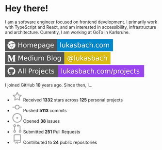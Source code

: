# Hey there!

I am a software engineer focused on frontend development. I primarily work with TypeScript and React, and am interested in accessibility, infrastructure and architecture. Currently, I am working at GoTo in Karlsruhe.

[![Homepage](./icons/homepage.svg)](https://lukasbach.com)
[![Medium Blog](./icons/medium.svg)](https://medium.com/@lukasbach)
[![My Projects](./icons/projects.svg)](https://lukasbach.com/projects)

I joined GitHub **10** years ago. Since then, I...

- ![](./icons/star.svg) Received **1332** stars across **125** personal projects
- ![](./icons/commit.svg) Pushed **5113** commits
- ![](./icons/issues.svg) Opened **38** issues
- ![](./icons/pr.svg) Submitted **251** Pull Requests
- ![](./icons/repo.svg) Contributed to **24** public repositories
